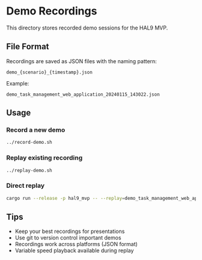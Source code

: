# Demo Recordings

This directory stores recorded demo sessions for the HAL9 MVP.

## File Format

Recordings are saved as JSON files with the naming pattern:
```
demo_{scenario}_{timestamp}.json
```

Example:
```
demo_task_management_web_application_20240115_143022.json
```

## Usage

### Record a new demo
```bash
../record-demo.sh
```

### Replay existing recording
```bash
../replay-demo.sh
```

### Direct replay
```bash
cargo run --release -p hal9_mvp -- --replay=demo_task_management_web_application_20240115_143022.json
```

## Tips

- Keep your best recordings for presentations
- Use git to version control important demos
- Recordings work across platforms (JSON format)
- Variable speed playback available during replay